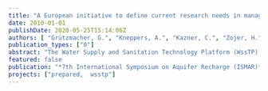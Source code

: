 ```yaml
---
title: "A European initiative to define current research needs in managed aquifer recharge"
date: 2010-01-01
publishDate: 2020-05-25T15:14:06Z
authors: [ "Grützmacher, G.", "Kneppers, A.", "Kazner, C.", "Zojer, H." ]
publication_types: ["0"]
abstract: "The Water Supply and Sanitation Technology Platform (WssTP) was initiated by the European commission in 2004 and developed by the European Water Industry, open to all stakeholders. The objective is to stimulate a collaborative, innovative, visionary and integrated research and technology development strategy for the European water sector. Within different pilot programmes of the WssTP Managed Aquifer Recharge (MAR) was identified as a topic of interest and area relevant for further research. For this reason a Task Force on MAR was initiated in 2009 with 36 representatives from European research institutes, industry partners and with participation of international experts. During a workshop conducted in Graz in June 2009 these experts developed the basis for a report that has now been submitted to the European Commission for consideration in future research calls. In this report MAR was identified as a possible countermeasure against degradation of groundwater resources in Europe, that has a history of more than 150 years of practical implementation in Europe. Although not generating “new” water resources, it enables the use of alternative resources that would not be used otherwise (e.g. storm-water, seasonal high water flow, recycled water) for drinking water and irrigation by buffering high variations in availability and demand. MAR also provides an additional purification step in the regional water cycle. Recharged water can also act as an hydraulic barrier to prevent saltwater intrusion or the spreading of contaminated groundwater and inhibit a regional decrease of groundwater tables. This is particularly important in the scope of achieving the goals of the EU water framework directive. Research needs were identified in the field of defining “Best Management Practices” and standards for MAR in Europe, modelling for transparent feasibility assessment and the investigation of MAR in karstic aquifers."
featured: false
publication: "*7th International Symposium on Aquifer Recharge (ISMAR)*"
projects: ["prepared,  wsstp"]
---
```


